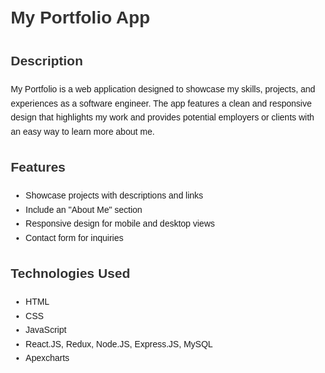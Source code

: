 <!DOCTYPE html>
<html lang="en">
<head>
    <meta charset="UTF-8">
    <meta name="viewport" content="width=device-width, initial-scale=1.0">
    <title>My Portfolio App</title>
    <style>
        body {
            font-family: Arial, sans-serif;
            line-height: 1.6;
            margin: 20px;
        }
        h1, h2, h3 {
            color: #333;
        }
        code {
            background-color: #f4f4f4;
            padding: 2px 4px;
            border-radius: 4px;
        }
        pre {
            background-color: #f4f4f4;
            padding: 10px;
            border-radius: 4px;
        }
    </style>
</head>
<body>

<h1>My Portfolio App</h1>

<h2>Description</h2>
<p>
    My Portfolio is a web application designed to showcase my skills, projects, and experiences as a software engineer.
    The app features a clean and responsive design that highlights my work and provides potential employers or clients with
    an easy way to learn more about me.
</p>

<h2>Features</h2>
<ul>
    <li>Showcase projects with descriptions and links</li>
    <li>Include an "About Me" section</li>
    <li>Responsive design for mobile and desktop views</li>
    <li>Contact form for inquiries</li>
</ul>

<h2>Technologies Used</h2>
<ul>
    <li>HTML</li>
    <li>CSS</li>
    <li>JavaScript</li>
    <li> React.JS, Redux, Node.JS, Express.JS, MySQL</li>
    <li>Apexcharts</li>
</ul>
</body>
</html>
